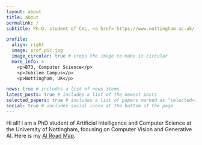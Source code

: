 ```yaml
---
layout: about
title: about
permalink: /
subtitle: Ph.D. student of CVL, <a href='https://www.nottingham.ac.uk/'>University of Nottingham</a>. 

profile:
  align: right
  image: prof_pic.jpg
  image_circular: true # crops the image to make it circular
  more_info: >
    <p>B73, Computer Science</p>
    <p>Jubilee Campus</p>
    <p>Nottingham, UK</p>

news: true # includes a list of news items
latest_posts: true # includes a list of the newest posts
selected_papers: true # includes a list of papers marked as "selected={true}"
social: true # includes social icons at the bottom of the page
---
```


Hi all! I am a PhD student of Artificial Intelligence and Computer Science at the University of Nottingham, focusing on Computer Vision and Generative AI. Here is my [AI Road Map](http://zacharygao.github.io/docsify). 


<!-- You can put a picture in, too. The code is already in, just name your picture `prof_pic.jpg` and put it in the `img/` folder. -->

<!-- Put your address / P.O. box / other info right below your picture. You can also disable any of these elements by editing `profile` property of the YAML header of your `_pages/about.md`. Edit `_bibliography/papers.bib` and Jekyll will render your [publications page](/al-folio/publications/) automatically. -->

<!-- Link to your social media connections, too. This theme is set up to use [Font Awesome icons](https://fontawesome.com/) and [Academicons](https://jpswalsh.github.io/academicons/), like the ones below. Add your Facebook, Twitter, LinkedIn, Google Scholar, or just disable all of them. -->
